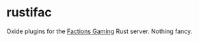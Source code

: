 # rustifac
Oxide plugins for the [Factions Gaming](factionsgaming.com/forums/) Rust server. Nothing fancy.
